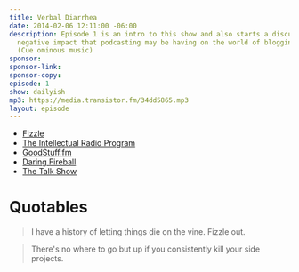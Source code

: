 ```yaml
---
title: Verbal Diarrhea
date: 2014-02-06 12:11:00 -06:00
description: Episode 1 is an intro to this show and also starts a discussion on the
  negative impact that podcasting may be having on the world of blogging. Or is it?
  (Cue ominous music)
sponsor:
sponsor-link:
sponsor-copy:
episode: 1
show: dailyish
mp3: https://media.transistor.fm/34dd5865.mp3
layout: episode
---
```


-  [Fizzle](http://fizzle.co)
-  [The Intellectual Radio Program](http://www.ssktn.com/tirp/)
-  [GoodStuff.fm](http://goodstuff.fm)
-  [Daring Fireball](http://daringfireball.net)
-  [The Talk Show](http://www.muleradio.net/thetalkshow/)

# Quotables

> I have a history of letting things die on the vine. Fizzle out.

> There's no where to go but up if you consistently kill your side projects.
